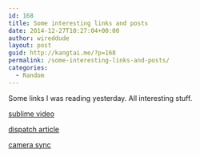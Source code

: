 ```yaml
---
id: 168
title: Some interesting links and posts
date: 2014-12-27T10:27:04+00:00
author: wireddude
layout: post
guid: http://kangtai.me/?p=168
permalink: /some-interesting-links-and-posts/
categories:
  - Random
---
```

Some links I was reading yesterday. All interesting stuff.

[sublime video](https://m.youtube.com/watch?feature=youtu.be&a=&v=gurZp2JoD-s)

[dispatch article](http://www.macstories.net/reviews/dispatch-a-new-email-client-for-ios-with-app-actions-and-snippets/)

[camera sync](https://appsto.re/us/FVopy.i)